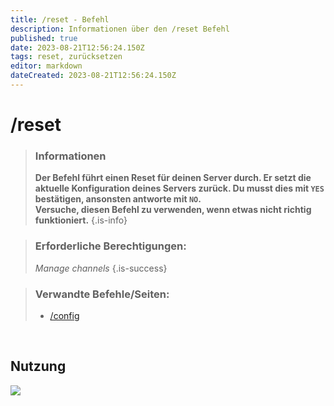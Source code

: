 ```yaml
---
title: /reset - Befehl
description: Informationen über den /reset Befehl
published: true
date: 2023-08-21T12:56:24.150Z
tags: reset, zurücksetzen
editor: markdown
dateCreated: 2023-08-21T12:56:24.150Z
---
```


# /reset

>### Informationen
>**Der Befehl führt einen Reset für deinen Server durch. Er setzt die aktuelle Konfiguration deines Servers zurück. Du musst dies mit `YES` bestätigen, ansonsten antworte mit `NO`. <br>
Versuche, diesen Befehl zu verwenden, wenn etwas nicht richtig funktioniert.**
>{.is-info}

>### Erforderliche Berechtigungen:
> *Manage channels*
>{.is-success}

>### Verwandte Befehle/Seiten:
>-   [/config](/de/commands/important/config/)

<br>

## Nutzung

![](/new_reset.gif)